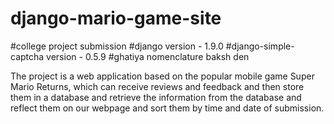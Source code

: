 # django-mario-game-site
#college project submission
#django version - 1.9.0
#django-simple-captcha version - 0.5.9
#ghatiya nomenclature baksh den

The project is a web application based on the popular mobile game Super Mario Returns, which can receive reviews and feedback and then store them in a database and retrieve the information from the database and reflect them on our webpage and sort them by time and date of submission.
